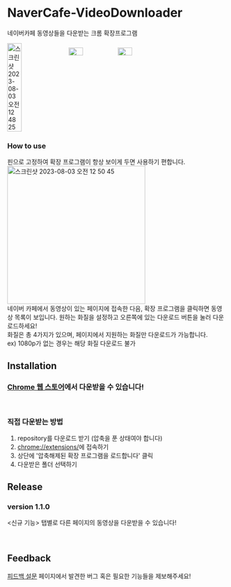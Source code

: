 # NaverCafe-VideoDownloader
네이버카페 동영상들을 다운받는 크롬 확장프로그램

<div style="display: flex;">
    <img style="width: 30%;" alt="스크린샷 2023-08-03 오전 12 48 25" src="https://github.com/Hangyeol-SSeo/NaverCafe-VideoDownloader/assets/52482199/a42a2904-99ad-4c41-9c3a-6878787f4991">
    <div style="margin-left: 30px;">
        <img style="width: 30%;" alt="스크린샷 2023-08-03 오전 12 49 47" src="https://github.com/Hangyeol-SSeo/NaverCafe-VideoDownloader/assets/52482199/d14a6bf8-9733-4e00-a504-f84c8619eb6f">
        <img style="width: 30%; margin-top: 10px;" alt="스크린샷 2023-08-03 오전 1 02 02" src="https://github.com/Hangyeol-SSeo/NaverCafe-VideoDownloader/assets/52482199/14394204-9d7b-48d4-b8ba-a6783b7a2e62">
    </div>
</div>

### How to use
핀으로 고정하여 확장 프로그램이 항상 보이게 두면 사용하기 편합니다. <br/>
<img width="317" alt="스크린샷 2023-08-03 오전 12 50 45" src="https://github.com/Hangyeol-SSeo/NaverCafe-VideoDownloader/assets/52482199/f746203e-a8cb-478b-8903-8206e874ceb6">
<br/>
네이버 카페에서 동영상이 있는 페이지에 접속한 다음, 확장 프로그램을 클릭하면 동영상 목록이 보입니다.
원하는 화질을 설정하고 오른쪽에 있는 다운로드 버튼을 눌러 다운로드하세요! <br/>
화질은 총 4가지가 있으며, 페이지에서 지원하는 화질만 다운로드가 가능합니다. <br/>
ex) 1080p가 없는 경우는 해당 화질 다운로드 불가
<br/>

## Installation
### [Chrome 웹 스토어](https://chrome.google.com/webstore/category/extensions?hl=ko)에서 다운받을 수 있습니다!
<br/>

### 직접 다운받는 방법
1. repository를 다운로드 받기 (압축을 푼 상태여야 합니다)
2. [chrome://extensions/](chrome://extensions/)에 접속하기
3. 상단에 '압축해제된 확장 프로그램을 로드합니다' 클릭
4. 다운받은 폴더 선택하기

## Release
### version 1.1.0
<신규 기능> 탭별로 다른 페이지의 동영상을 다운받을 수 있습니다!

<br/>

## Feedback
[피드백 설문](https://forms.gle/HdbKUMvxQDUXVCo67) 페이지에서 발견한 버그 혹은 필요한 기능들을 제보해주세요!
